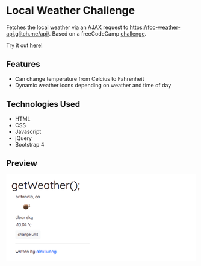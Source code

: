# Local Weather Challenge
Fetches the local weather via an AJAX request to https://fcc-weather-api.glitch.me/api/. Based on a freeCodeCamp [challenge](https://www.freecodecamp.org/challenges/show-the-local-weather).

Try it out [here](https://alexanderluong.github.io/getWeather/)!

## Features
- Can change temperature from Celcius to Fahrenheit
- Dynamic weather icons depending on weather and time of day

## Technologies Used
- HTML
- CSS
- Javascript
- jQuery
- Bootstrap 4

## Preview
![Preview of webpage](Preview.png)

